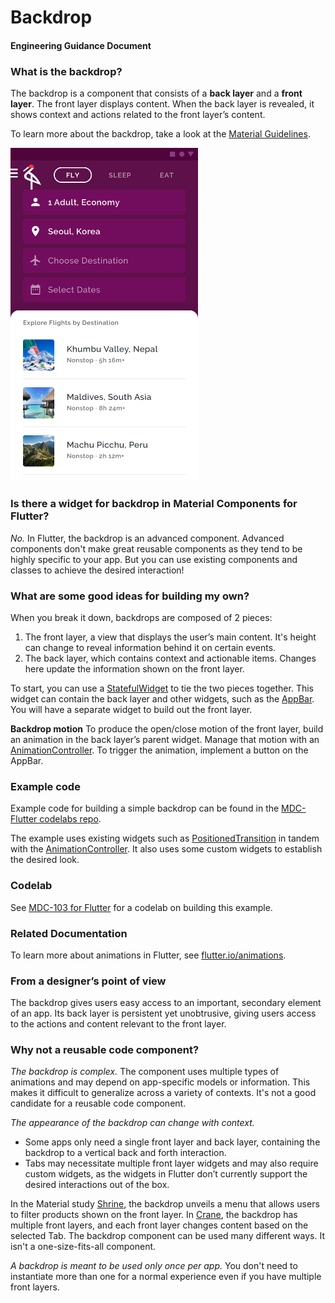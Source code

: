 # Backdrop
#### Engineering Guidance Document

### What is the backdrop?
The backdrop is a component that consists of a **back layer** and a **front layer**. The front layer displays content. When the back layer is revealed, it shows context and actions related to the front layer’s content. 

To learn more about the backdrop, take a look at the [Material Guidelines](https://material.io/design/components/backdrop.html#).

<img src="resources/crane-backdrop.png" alt="Backdrop in Crane Material Study" width="300">

### Is there a widget for backdrop in Material Components for Flutter?
_No._ In Flutter, the backdrop is an advanced component. Advanced components don't make great reusable components as they tend to be highly specific to your app. But you can use existing components and classes to achieve the desired interaction!

### What are some good ideas for building my own?
When you break it down, backdrops are composed of 2 pieces:
1. The front layer, a view that displays the user’s main content. It's height can change to reveal information behind it on certain events.
1. The back layer, which contains context and actionable items. Changes here update the information shown on the front layer.

To start, you can use a [StatefulWidget](https://material.io/design/components/backdrop.html#) to tie the two pieces together. This widget can contain the back layer and other widgets, such as the [AppBar](https://flutter.io/catalog/samples/basic-app-bar). You will have a separate widget to build out the front layer. 

**Backdrop motion**
To produce the open/close motion of the front layer, build an animation in the back layer’s parent widget. Manage that motion with an [AnimationController](https://docs.flutter.io/flutter/animation/AnimationController-class.html). To trigger the animation, implement a button on the AppBar.

### Example code
Example code for building a simple backdrop can be found in the [MDC-Flutter codelabs repo](https://github.com/material-components/material-components-flutter-codelabs/blob/104-complete/mdc_100_series/lib/backdrop.dart).

The example uses existing widgets such as [PositionedTransition](https://docs.flutter.io/flutter/widgets/PositionedTransition-class.html) in tandem with the [AnimationController](https://docs.flutter.io/flutter/animation/AnimationController-class.html). It also uses some custom widgets to establish the desired look.

### Codelab
See [MDC-103 for Flutter](http://codelabs.developers.google.com/codelabs/mdc-103-flutter) for a codelab on building this example.

### Related Documentation
To learn more about animations in Flutter, see [flutter.io/animations](flutter.io/animations).

### From a designer’s point of view
The backdrop gives users easy access to an important, secondary element of an app. Its back layer is persistent yet unobtrusive, giving users access to the actions and content relevant to the front layer.

### Why not a reusable code component?
_The backdrop is complex._ The component uses multiple types of animations and may depend on app-specific models or information. This makes it difficult to generalize across a variety of contexts. It's not a good candidate for a reusable code component.

_The appearance of the backdrop can change with context._
* Some apps only need a single front layer and back layer, containing the backdrop to a vertical back and forth interaction.
* Tabs may necessitate multiple front layer widgets and may also require custom widgets, as the widgets in Flutter don’t currently support the desired interactions out of the box.

In the Material study [Shrine](https://material.io/design/material-studies/shrine.html#product-architecture), the backdrop unveils a menu that allows users to filter products shown on the front layer.  In [Crane](https://material.io/design/material-studies/crane.html), the backdrop has multiple front layers, and each front layer changes content based on the selected Tab. The backdrop component can be used many different ways. It isn't a one-size-fits-all component.

_A backdrop is meant to be used only once per app._ You don't need to instantiate more than one for a normal experience even if you have multiple front layers.
